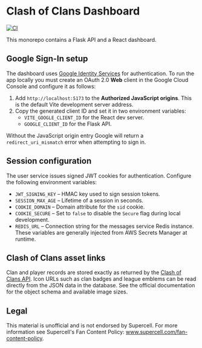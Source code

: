 # Clash of Clans Dashboard

[![CI](https://github.com/ChangeinX/coc/actions/workflows/pr.yml/badge.svg?branch=main)](https://github.com/ChangeinX/coc/actions/workflows/pr.yml)

This monorepo contains a Flask API and a React dashboard. 

## Google Sign-In setup

The dashboard uses [Google Identity Services](https://developers.google.com/identity) for authentication. To run the app locally you must create an OAuth 2.0 **Web** client in the Google Cloud Console and configure it as follows:

1. Add `http://localhost:5173` to the **Authorized JavaScript origins**. This is the default Vite development server address.
2. Copy the generated client ID and set it in two environment variables:
   - `VITE_GOOGLE_CLIENT_ID` for the React dev server.
   - `GOOGLE_CLIENT_ID` for the Flask API.

Without the JavaScript origin entry Google will return a `redirect_uri_mismatch` error when attempting to sign in.

## Session configuration

The user service issues signed JWT cookies for authentication. Configure the following environment variables:

- `JWT_SIGNING_KEY` – HMAC key used to sign session tokens.
- `SESSION_MAX_AGE` – Lifetime of a session in seconds.
- `COOKIE_DOMAIN` – Domain attribute for the `sid` cookie.
- `COOKIE_SECURE` – Set to `false` to disable the `Secure` flag during local development.
- `REDIS_URL` – Connection string for the messages service Redis instance.
These variables are generally injected from AWS Secrets Manager at runtime.

## Clash of Clans asset links

Clan and player records are stored exactly as returned by the [Clash of Clans API](https://developer.clashofclans.com/#/documentation). Icon URLs such as clan badges and league emblems can be read directly from the JSON data in the database. See the official documentation for the object schema and available image sizes.

## Legal

This material is unofficial and is not endorsed by Supercell. For more information see Supercell's Fan Content Policy: www.supercell.com/fan-content-policy.
